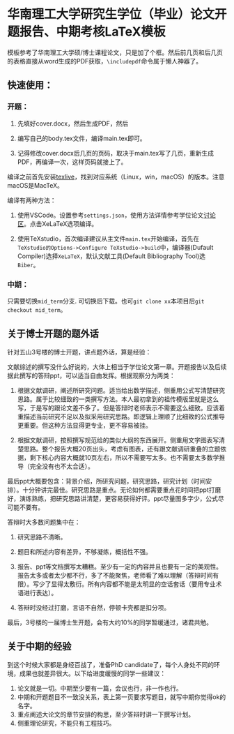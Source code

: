 # 华南理工大学研究生学位（毕业）论文开题报告、中期考核LaTeX模板

模板参考了华南理工大学硕/博士课程论文，只是加了个框。然后前几页和后几页的表格直接从word生成的PDF获取，`\includepdf`命令属于懒人神器了。

## 快速使用：

### 开题：

1. 先填好cover.docx，然后生成PDF，然后

2. 编写自己的body.tex文件，编译main.tex即可。

3. 记得修改cover.docx后几页的页码，取决于main.tex写了几页，重新生成PDF，再编译一次，这样页码就接上了。


编译之前首先安装[texlive](https://www.tug.org/texlive/)，找到对应系统（Linux，win，macOS）的版本。注意macOS是MacTeX。

编译有两种方法：

1. 使用VSCode。设置参考`settings.json`，使用方法详情参考学位论文[讨论区](https://github.com/mengchaoheng/SCUT_thesis/discussions)。点击XeLaTeX选项编译。

2. 使用TeXstudio，首次编译建议从主文件`main.tex`开始编译，首先在`TeXstudio的Options->Configure TeXstudio->build`中，编译器(Dufault Compiler)选择`XeLaTeX`，默认文献工具(Default Bibliography Tool)选`Biber`。

### 中期：

只需要切换`mid_term`分支. 可切换后下载。也可`git clone xx`本项目后`git checkout mid_term`。

## 关于博士开题的题外话

针对五山3号楼的博士开题，讲点题外话，算是经验：


文献综述的撰写没什么好说的，大体上相当于学位论文第一章。开题报告以及后续据此撰写的答辩ppt，可以适当自由发挥。根据观察分为两类：

1. 根据文献调研，阐述所研究问题。适当给出数学描述，侧重用公式写清楚研究思路。属于比较细致的一类撰写方法。本人最初拿到的祖传模版里就是这么写，于是写的跟论文差不多了。但是答辩时老师表示不需要这么细致。应该着重描述当前研究不足以及拟采用研究思路。即逻辑上理顺了比细致的公式推导更重要。但这种方法显得更专业，更不容易被挂。

2. 根据文献调研，按照撰写规范给的类似大纲的东西展开。侧重用文字图表写清楚思路。整个报告大概20页出头，考虑有图表，还有跟文献调研重叠的立题依据，剩下核心内容大概就10页左右，所以不需要写太多。也不需要太多数学推导（完全没有也不太合适）。

最后ppt大概要包含：背景介绍，所研究问题，研究思路，研究计划（时间安排）。十分钟讲完最佳。研究思路是重点。无论如何都需要重点花时间把ppt打磨好，演练熟练，把研究思路讲清楚，更容易获得好评。ppt尽量图多字少，公式尽可能不要有。

答辩时大多数问题集中在：

1. 研究思路不清晰。

2. 题目和所述内容有差异，不够凝练，概括性不强。

3. 报告、ppt等文档撰写太糟糕。至少有一定的内容并且也要有一定的美观性。报告太多或者太少都不行，多了不能聚焦，老师看了难以理解（答辩时间有限）。写少了显得太敷衍。所有内容都不能是太明显的空话套话（要用专业术语进行表达）。

4. 答辩时没经过打磨，言语不自然，停顿卡壳都是扣分项。

最后，3号楼的一届博士生开题，会有大约10%的同学暂缓通过，诸君共勉。

## 关于中期的经验

到这个时候大家都是身经百战了，准备PhD candidate了，每个人身处不同的环境，成果也就差异很大。以下给进度缓慢的同学一些建议：

1. 论文就是一切。中期至少要有一篇，会议也行，非一作也行。
2. 中期和开题题目不一致没关系，表上第一页要求写题目，就写中期你觉得ok的名字。
3. 重点阐述大论文的章节安排的构思，至少答辩时讲一下撰写计划。
4. 侧重理论研究，不能只有工程技巧。
